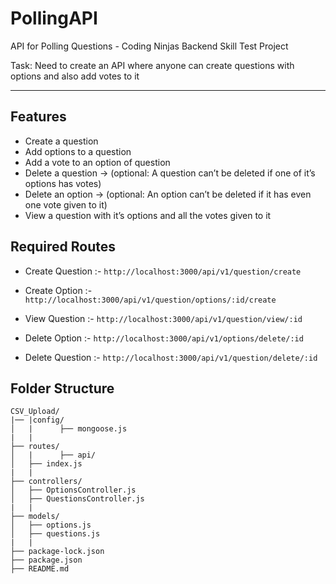# PollingAPI
API for Polling Questions - Coding Ninjas Backend Skill Test Project

Task: Need to create an API where anyone can create questions with options and also add votes to it

---

## Features
- Create a question
- Add options to a question
- Add a vote to an option of question
- Delete a question → (optional: A question can’t be deleted if one of it’s options has votes)
- Delete an option → (optional: An option can’t be deleted if it has even one vote given to it)
- View a question with it’s options and all the votes given to it

## Required Routes
* Create Question :-
``` http://localhost:3000/api/v1/question/create ```

* Create Option :-
``` http://localhost:3000/api/v1/question/options/:id/create ```

* View Question :-
``` http://localhost:3000/api/v1/question/view/:id ```

* Delete Option :-
``` http://localhost:3000/api/v1/options/delete/:id ```

* Delete Question :-
``` http://localhost:3000/api/v1/question/delete/:id ```

## Folder Structure
```
CSV_Upload/
|── |config/
│   |      ├── mongoose.js
|   |
├── routes/
│   |      ├── api/
│   ├── index.js
|   |
├── controllers/
│   ├── OptionsController.js
│   ├── QuestionsController.js
|   |
├── models/
│   ├── options.js
│   ├── questions.js
|   |
├── package-lock.json
├── package.json
├── README.md
